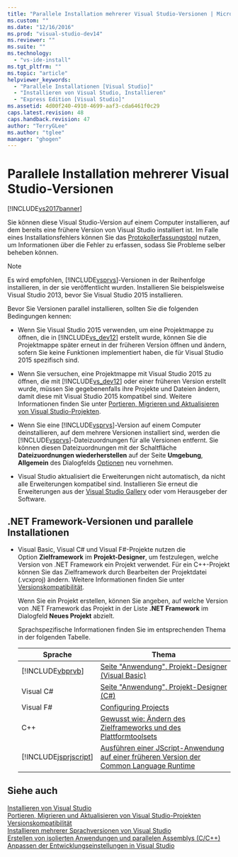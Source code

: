 ```yaml
---
title: "Parallele Installation mehrerer Visual Studio-Versionen | Microsoft Docs"
ms.custom: ""
ms.date: "12/16/2016"
ms.prod: "visual-studio-dev14"
ms.reviewer: ""
ms.suite: ""
ms.technology: 
  - "vs-ide-install"
ms.tgt_pltfrm: ""
ms.topic: "article"
helpviewer_keywords: 
  - "Parallele Installationen [Visual Studio]"
  - "Installieren von Visual Studio, Installieren"
  - "Express Edition [Visual Studio]"
ms.assetid: 4d00f240-4910-4699-aaf3-cda6461f0c29
caps.latest.revision: 48
caps.handback.revision: 47
author: "TerryGLee"
ms.author: "tglee"
manager: "ghogen"
---
```

# Parallele Installation mehrerer Visual Studio-Versionen
[!INCLUDE[vs2017banner](../code-quality/includes/vs2017banner.md)]

Sie können diese Visual Studio\-Version auf einem Computer installieren, auf dem bereits eine frühere Version von Visual Studio installiert ist. Im Falle eines Installationsfehlers können Sie das [Protokollerfassungstool](http://go.microsoft.com/fwlink/?LinkId=262077) nutzen, um Informationen über die Fehler zu erfassen, sodass Sie Probleme selber beheben können.  
  
> [!NOTE]
>  Es wird empfohlen, [!INCLUDE[vsprvs](../code-quality/includes/vsprvs_md.md)]\-Versionen in der Reihenfolge installieren, in der sie veröffentlicht wurden. Installieren Sie beispielsweise Visual Studio 2013, bevor Sie Visual Studio 2015 installieren.  
  
 Bevor Sie Versionen parallel installieren, sollten Sie die folgenden Bedingungen kennen:  
  
-   Wenn Sie Visual Studio 2015 verwenden, um eine Projektmappe zu öffnen, die in [!INCLUDE[vs_dev12](../data-tools/includes/vs_dev12_md.md)] erstellt wurde, können Sie die Projektmappe später erneut in der früheren Version öffnen und ändern, sofern Sie keine Funktionen implementiert haben, die für Visual Studio 2015 spezifisch sind.  
  
-   Wenn Sie versuchen, eine Projektmappe mit Visual Studio 2015 zu öffnen, die mit [!INCLUDE[vs_dev12](../data-tools/includes/vs_dev12_md.md)] oder einer früheren Version erstellt wurde, müssen Sie gegebenenfalls ihre Projekte und Dateien ändern, damit diese mit Visual Studio 2015 kompatibel sind. Weitere Informationen finden Sie unter [Portieren, Migrieren und Aktualisieren von Visual Studio\-Projekten](../porting/porting-migrating-and-upgrading-visual-studio-projects.md).  
  
-   Wenn Sie eine [!INCLUDE[vsprvs](../code-quality/includes/vsprvs_md.md)]\-Version auf einem Computer deinstallieren, auf dem mehrere Versionen installiert sind, werden die [!INCLUDE[vsprvs](../code-quality/includes/vsprvs_md.md)]\-Dateizuordnungen für alle Versionen entfernt. Sie können diesen Dateizuordnungen mit der Schaltfläche **Dateizuordnungen wiederherstellen** auf der Seite **Umgebung**, **Allgemein** des Dialogfelds [Optionen](../ide/reference/general-environment-options-dialog-box.md) neu vornehmen.  
  
-   Visual Studio aktualisiert die Erweiterungen nicht automatisch, da nicht alle Erweiterungen kompatibel sind. Installieren Sie erneut die Erweiterungen aus der [Visual Studio Gallery](http://go.microsoft.com/fwlink/?LinkId=178891) oder vom Herausgeber der Software.  
  
## .NET Framework\-Versionen und parallele Installationen  
  
-   Visual Basic, Visual C\# und Visual F\#\-Projekte nutzen die Option **Zielframework** im **Projekt\-Designer**, um festzulegen, welche Version von .NET Framework ein Projekt verwendet. Für ein C\+\+\-Projekt können Sie das Zielframework durch Bearbeiten der Projektdatei \(.vcxproj\) ändern. Weitere Informationen finden Sie unter [Versionskompatibilität](../Topic/Version%20Compatibility%20in%20the%20.NET%20Framework.md).  
  
     Wenn Sie ein Projekt erstellen, können Sie angeben, auf welche Version von .NET Framework das Projekt in der Liste **.NET Framework** im Dialogfeld **Neues Projekt** abzielt.  
  
     Sprachspezifische Informationen finden Sie im entsprechenden Thema in der folgenden Tabelle.  
  
    |Sprache|Thema|  
    |-------------|-----------|  
    |[!INCLUDE[vbprvb](../code-quality/includes/vbprvb_md.md)]|[Seite "Anwendung", Projekt\-Designer \(Visual Basic\)](../ide/reference/application-page-project-designer-visual-basic.md)|  
    |Visual C\#|[Seite "Anwendung", Projekt\-Designer \(C\#\)](../ide/reference/application-page-project-designer-csharp.md)|  
    |Visual F\#|[Configuring Projects](../Topic/Configuring%20Projects%20\(F%23\).md)|  
    |C\+\+|[Gewusst wie: Ändern des Zielframeworks und des Plattformtoolsets](../Topic/How%20to:%20Modify%20the%20Target%20Framework%20and%20Platform%20Toolset.md)|  
    |[!INCLUDE[jsprjscript](../debugger/debug-interface-access/includes/jsprjscript_md.md)]|[Ausführen einer JScript\-Anwendung auf einer früheren Version der Common Language Runtime](http://msdn.microsoft.com/de-de/bbea51b5-ac03-4e6c-b9a6-f487ef63eda5)|  
  
## Siehe auch  
 [Installieren von Visual Studio](../Topic/Installing%20Visual%20Studio%202015.md)   
 [Portieren, Migrieren und Aktualisieren von Visual Studio\-Projekten](../porting/porting-migrating-and-upgrading-visual-studio-projects.md)   
 [Versionskompatibilität](../Topic/Version%20Compatibility%20in%20the%20.NET%20Framework.md)   
 [Installieren mehrerer Sprachversionen von Visual Studio](../Topic/Installing%20Multiple%20Language%20Versions%20of%20Visual%20Studio.md)   
 [Erstellen von isolierten Anwendungen und parallelen Assemblys \(C\/C\+\+\)](/visual-cpp/build/building-c-cpp-isolated-applications-and-side-by-side-assemblies)   
 [Anpassen der Entwicklungseinstellungen in Visual Studio](http://msdn.microsoft.com/de-de/22c4debb-4e31-47a8-8f19-16f328d7dcd3)